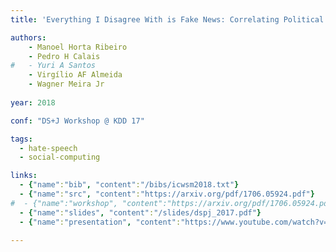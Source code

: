 ```yaml
---
title: 'Everything I Disagree With is Fake News: Correlating Political Polarization and Spread of Misinformation'

authors:
    - Manoel Horta Ribeiro
    - Pedro H Calais
#   - Yuri A Santos
    - Virgílio AF Almeida
    - Wagner Meira Jr
    
year: 2018

conf: "DS+J Workshop @ KDD 17"

tags:
  - hate-speech
  - social-computing

links:
  - {"name":"bib", "content":"/bibs/icwsm2018.txt"}
  - {"name":"src", "content":"https://arxiv.org/pdf/1706.05924.pdf"}
#  - {"name":"workshop", "content":"https://arxiv.org/pdf/1706.05924.pdf"}
  - {"name":"slides", "content":"/slides/dspj_2017.pdf"}
  - {"name":"presentation", "content":"https://www.youtube.com/watch?v=1z7EINnN11I"}
  
---
```

